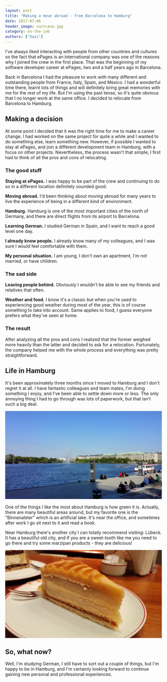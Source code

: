 ```yaml
---
layout: post
title: "Making a move abroad - from Barcelona to Hamburg"
date: 2017-07-06
header_image: suitcase.jpg
category: on-the-job
authors: ["Xavi"]
---
```


I've always liked interacting with people from other countries and cultures so the fact that ePages is an international
company was one of the reasons why I joined the crew in the first place.
That was the beginning of my software developer
career at ePages, two and a half years ago in Barcelona.

Back in Barcelona I had the pleasure to work with many different and outstanding people from France, Italy, Spain, and
Mexico.
I had a wonderful time there, learnt lots of things and will definitely bring great memories with me for the rest of my life.
But I'm using the past tense, so it's quite obvious that I no longer work at the same office.
I decided to relocate from Barcelona to Hamburg.

## Making a decision

At some point I decided that it was the right time for me to make a career change.
I had worked on the same project for quite a while and I wanted to do something else, learn something new.
However, if possible I wanted to stay at ePages, and join a different development team in Hamburg, with a focus on other projects.
Nevertheless, the process wasn't that simple; I first had to think of all the pros and cons of relocating.

### The good stuff

**Staying at ePages.** I was happy to be part of the crew and continuing to do so in a different location definitely sounded good.

**Moving abroad.** I'd been thinking about moving abroad for many years to live the experience of being in a different kind of environment.

**Hamburg.** Hamburg is one of the most important cities of the north of Germany, and there are direct flights from its airport to Barcelona.

**Learning German.** I studied German in Spain, and I want to reach a good level one day.

**I already know people.** I already know many of my colleagues, and I was sure I would feel comfortable with them.

**My personal situation.** I am young, I don't own an apartment, I'm not married, or have children.

### The sad side

**Leaving people behind.** Obviously I wouldn't be able to see my friends and relatives that often.

**Weather and food.** I know it's a classic but when you're used to experiencing good weather during most of the year, this is of course something to take into account.
Same applies to food, I guess everyone prefers what they've seen at home.

### The result

After analyzing all the pros and cons I realized that the former weighed more heavily than the latter and decided to ask for a relocation.
Fortunately, the company helped me with the whole process and everything was pretty straightforward.

## Life in Hamburg

It's been approximately three months since I moved to Hamburg and I don't regret it at all.
I have fantastic colleagues and team mates, I'm doing something I enjoy, and I've been able to settle down more or less.
The only annoying thing I had to go through was lots of paperwork, but that isn't such a big deal.

![](/assets/img/pages/blog/images/blog-alster.jpg)

One of the things I like the most about Hamburg is how green it is. Actually, there are many beautiful areas around, but my favorite one is the "Binnenalster" which is an artificial lake.
It's near the office, and sometimes after work I go sit next to it and read a book.

Near Hamburg there's another city I can totally recommend visiting: Lübeck.
It has a beautiful old city, and if you are a sweet-tooth like me you need to go there and try some marzipan products - they are delicious!

![](/assets/img/pages/blog/images/blog-marzipan-cake.jpg)

## So, what now?

Well, I'm studying German, I still have to sort out a couple of things, but I'm happy to be in Hamburg, and I'm certainly looking forward to continue gaining new personal and professional experiences.
